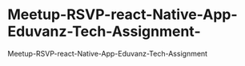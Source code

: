 # Meetup-RSVP-react-Native-App-Eduvanz-Tech-Assignment-
Meetup-RSVP-react-Native-App-Eduvanz-Tech-Assignment 
